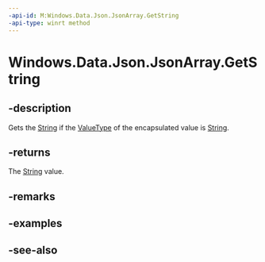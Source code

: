 ```yaml
---
-api-id: M:Windows.Data.Json.JsonArray.GetString
-api-type: winrt method
---
```


<!-- Method syntax
public string GetString()
-->

# Windows.Data.Json.JsonArray.GetString

## -description
Gets the [String](https://docs.microsoft.com/dotnet/api/system.string?redirectedfrom=MSDN) if the [ValueType](ijsonvalue_valuetype.md) of the encapsulated value is [String](https://docs.microsoft.com/dotnet/api/system.string?redirectedfrom=MSDN).

## -returns
The [String](https://docs.microsoft.com/dotnet/api/system.string?redirectedfrom=MSDN) value.

## -remarks

## -examples

## -see-also
